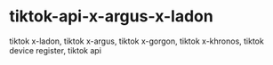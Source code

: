 # tiktok-api-x-argus-x-ladon
tiktok x-ladon, tiktok x-argus, tiktok x-gorgon, tiktok x-khronos, tiktok device register, tiktok api
